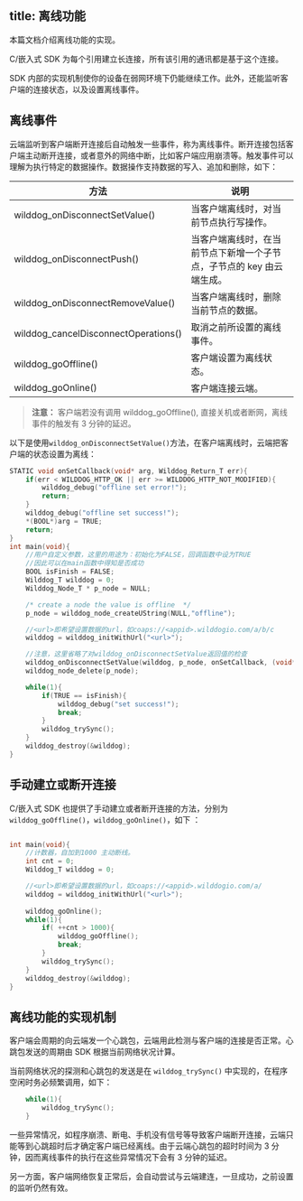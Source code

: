 title:  离线功能
---

本篇文档介绍离线功能的实现。

C/嵌入式 SDK 为每个引用建立长连接，所有该引用的通讯都是基于这个连接。

SDK 内部的实现机制使你的设备在弱网环境下仍能继续工作。此外，还能监听客户端的连接状态，以及设置离线事件。

## 离线事件

云端监听到客户端断开连接后自动触发一些事件，称为离线事件。断开连接包括客户端主动断开连接，或者意外的网络中断，比如客户端应用崩溃等。触发事件可以理解为执行特定的数据操作。数据操作支持数据的写入、追加和删除，如下：

方法 |  说明 
---- | ------
wilddog_onDisconnectSetValue()  | 当客户端离线时，对当前节点执行写操作。 
wilddog_onDisconnectPush()  | 当客户端离线时，在当前节点下新增一个子节点，子节点的 key 由云端生成。
wilddog_onDisconnectRemoveValue()   | 当客户端离线时，删除当前节点的数据。
wilddog_cancelDisconnectOperations()  | 取消之前所设置的离线事件。
wilddog_goOffline()   | 客户端设置为离线状态。
wilddog_goOnline()  | 客户端连接云端。

>**注意：** 客户端若没有调用 wilddog_goOffline(), 直接关机或者断网，离线事件的触发有 3 分钟的延迟。

以下是使用`wilddog_onDisconnectSetValue()`方法，在客户端离线时，云端把客户端的状态设置为离线：

```c
STATIC void onSetCallback(void* arg, Wilddog_Return_T err){
    if(err < WILDDOG_HTTP_OK || err >= WILDDOG_HTTP_NOT_MODIFIED){
        wilddog_debug("offline set error!");
        return;
    }
    wilddog_debug("offline set success!");
    *(BOOL*)arg = TRUE;
    return;
}
int main(void){
    //用户自定义参数，这里的用途为：初始化为FALSE，回调函数中设为TRUE
    //因此可以在main函数中得知是否成功
    BOOL isFinish = FALSE;
    Wilddog_T wilddog = 0;
    Wilddog_Node_T * p_node = NULL;

    /* create a node the value is offline  */
    p_node = wilddog_node_createUString(NULL,"offline");

    //<url>即希望设置数据的url，如coaps://<appid>.wilddogio.com/a/b/c
    wilddog = wilddog_initWithUrl("<url>");

    //注意，这里省略了对wilddog_onDisconnectSetValue返回值的检查
    wilddog_onDisconnectSetValue(wilddog, p_node, onSetCallback, (void*)&isFinish);
    wilddog_node_delete(p_node);

    while(1){
        if(TRUE == isFinish){
            wilddog_debug("set success!");
            break;
        }
        wilddog_trySync();
    }
    wilddog_destroy(&wilddog);
}
```
## 手动建立或断开连接

C/嵌入式 SDK 也提供了手动建立或者断开连接的方法，分别为 `wilddog_goOffline()`，`wilddog_goOnline()`，如下 ：

```c

int main(void){
    //计数器，自加到1000 主动断线。
    int cnt = 0;
    Wilddog_T wilddog = 0;

    //<url>即希望设置数据的url，如coaps://<appid>.wilddogio.com/a/
    wilddog = wilddog_initWithUrl("<url>");
    
    wilddog_goOnline();
    while(1){
        if( ++cnt > 1000){
            wilddog_goOffline();
            break;
        }
        wilddog_trySync();
    }
    wilddog_destroy(&wilddog);
}
```


## 离线功能的实现机制

客户端会周期的向云端发一个心跳包，云端用此检测与客户端的连接是否正常。心跳包发送的周期由 SDK 根据当前网络状况计算。

当前网络状况的探测和心跳包的发送是在 `wilddog_trySync()` 中实现的，在程序空闲时务必频繁调用，如下：

``` c
    while(1){
        wilddog_trySync();
    }
```

一些异常情况，如程序崩溃、断电、手机没有信号等导致客户端断开连接，云端只能等到心跳超时后才确定客户端已经离线。由于云端心跳包的超时时间为 3 分钟，因而离线事件的执行在这些异常情况下会有 3 分钟的延迟。

另一方面，客户端网络恢复正常后，会自动尝试与云端建连，一旦成功，之前设置的监听仍然有效。
